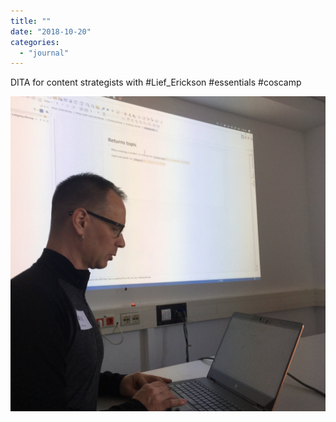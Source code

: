 ```yaml
---
title: ""
date: "2018-10-20"
categories: 
  - "journal"
---
```


DITA for content strategists with #Lief\_Erickson #essentials #coscamp

![](images/d3a2ba5542.jpg)
